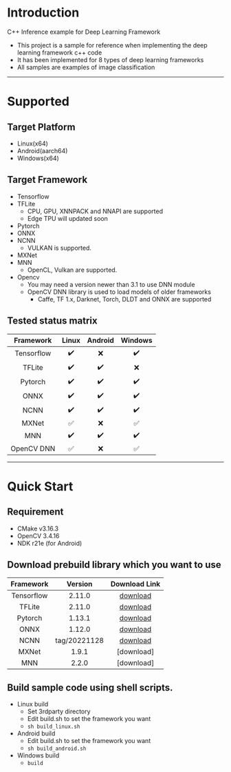 # Introduction
C++ Inference example for Deep Learning Framework
 - This project is a sample for reference when implementing the deep learning framework c++ code
 - It has been implemented for 8 types of deep learning frameworks
 - All samples are examples of image classification

---

# Supported

## Target Platform
 - Linux(x64)
 - Android(aarch64)
 - Windows(x64)

## Target Framework
 - Tensorflow
 - TFLite
	- CPU, GPU, XNNPACK and NNAPI are supported
	- Edge TPU will updated soon
 - Pytorch
 - ONNX
 - NCNN
	- VULKAN is supported.
 - MXNet
 - MNN
	- OpenCL, Vulkan are supported.
 - Opencv
 	- You may need a version newer than 3.1 to use DNN module
	- OpenCV DNN library is used to load models of older frameworks
		- Caffe, TF 1.x, Darknet, Torch, DLDT and ONNX are supported

## Tested status matrix

|Framework|Linux|Android|Windows|
|:---:|:---:|:---:|:---:|
|Tensorflow|:heavy_check_mark:|:x:|:heavy_check_mark:|
|TFLite|:heavy_check_mark:|:heavy_check_mark:|:x:|
|Pytorch|:heavy_check_mark:|:heavy_check_mark:|:heavy_check_mark:|
|ONNX|:heavy_check_mark:|:heavy_check_mark:|:heavy_check_mark:|
|NCNN|:heavy_check_mark:|:heavy_check_mark:|:heavy_check_mark:|
|MXNet|:white_check_mark:|:x:|:white_check_mark:|
|MNN|:heavy_check_mark:|:heavy_check_mark:|:heavy_check_mark:|
|OpenCV DNN|:white_check_mark:|:x:|:white_check_mark:|

---

# Quick Start

## Requirement
- CMake v3.16.3
- OpenCV 3.4.16
- NDK r21e (for Android)

## Download prebuild library which you want to use

|Framework|Version|Download Link|
|:---:|:---:|:---:|
|Tensorflow|2.11.0|[download](https://www.tensorflow.org/install/lang_c)|
|TFLite|2.11.0|[download](https://drive.google.com/file/d/1UWtcjPMYYgcWtPht_2PDX3q4H2Gr8D0J/view?usp=share_link)|
|Pytorch|1.13.1|[download](https://pytorch.org/get-started/locally/)|
|ONNX|1.12.0|[download](https://github.com/microsoft/onnxruntime/releases)|
|NCNN|tag/20221128|[download](https://github.com/Tencent/ncnn/releases/tag/20221128)|
|MXNet|1.9.1|[download]|
|MNN|2.2.0|[download]|


## Build sample code using shell scripts.
  - Linux build
    - Set 3rdparty directory
	- Edit build.sh to set the framework you want
	- `sh build_linux.sh`
  - Android build
	- Edit build.sh to set the framework you want
	- `sh build_android.sh`
  - Windows build
	- `build`
